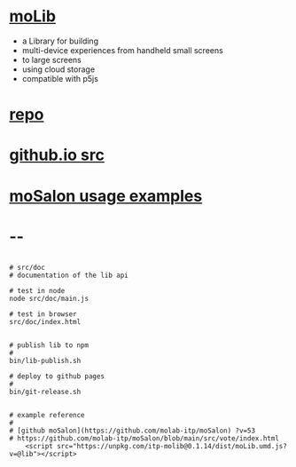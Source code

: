 # [moLib](https://github.com/molab-itp/moLib)

- a Library for building
- multi-device experiences from handheld small screens
- to large screens
- using cloud storage
- compatible with p5js

# [repo](https://github.com/molab-itp/moLib)

# [github.io src](https://molab-itp.github.io/moLib/src?v=53)

# [moSalon usage examples](https://github.com/molab-itp/moSalon)

# --

```

# src/doc
# documentation of the lib api

# test in node
node src/doc/main.js

# test in browser
src/doc/index.html


# publish lib to npm
#
bin/lib-publish.sh

# deploy to github pages
#
bin/git-release.sh


# example reference
#
# [github moSalon](https://github.com/molab-itp/moSalon) ?v=53
# https://github.com/molab-itp/moSalon/blob/main/src/vote/index.html
    <script src="https://unpkg.com/itp-molib@0.1.14/dist/moLib.umd.js?v=@lib"></script>


```
